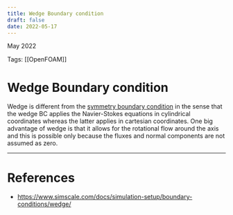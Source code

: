 ```yaml
---
title: Wedge Boundary condition
draft: false
date: 2022-05-17
---
```


May 2022
   

Tags: [[OpenFOAM]]

# Wedge Boundary condition

Wedge is different from the [symmetry boundary condition](https://www.simscale.com/docs/simulation-setup/boundary-conditions/symmetry/) in the sense that the wedge BC applies the Navier-Stokes equations in cylindrical coordinates whereas the latter applies in cartesian coordinates. One big advantage of wedge is that it allows for the rotational flow around the axis and this is possible only because the fluxes and normal components are not assumed as zero.



---
# References
- https://www.simscale.com/docs/simulation-setup/boundary-conditions/wedge/